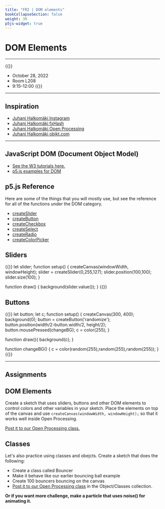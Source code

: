 ```yaml
---
title: "FRI | DOM elements"
bookCollapseSection: false
weight: 30
p5js-widget: true
---
```


# DOM Elements

---

{{<hint info>}}
- October 28, 2022
- Room L208
- 9:15–12:00
{{</hint>}}

---

## Inspiration

- [Juhani Halkomäki Instagram](https://www.instagram.com/juhani.halkomaki/?hl=en)
- [Juhani Halkomäki fxHash](https://www.fxhash.xyz/u/Juhani%20Halkom%C3%A4ki)
- [Juhani Halkomäki Open Processing](https://openprocessing.org/user/208584/?view=sketches)
- [Juhani Halkomäki objkt.com](https://objkt.com/profile/tz2LQg9NqXfgyMVrihTwzzXfUVdZTnmxpYts/created)

---

## JavaScript DOM  (Document Object Model)

- [See the W3 tutorials here.](https://www.w3schools.com/js/js_htmldom.asp)
- [p5.js examples for DOM](https://p5js.org/examples/)

## p5.js Reference

Here are some of the things that you will mostly use, but see the reference for all of the functions under the DOM category.

- [createSlider](https://p5js.org/reference/#/p5/createSlider)
- [createButton](https://p5js.org/reference/#/p5/createButton)
- [createCheckbox](https://p5js.org/reference/#/p5/createCheckbox)
- [createSelect](https://p5js.org/reference/#/p5/createSelect)
- [createRadio](https://p5js.org/reference/#/p5/createRadio)
- [createColorPicker](https://p5js.org/reference/#/p5/createColorPicker)

## Sliders

{{<p5js autoplay=1 width="300" height="500">}}
let slider;
function setup() {
  createCanvas(windowWidth, windowHeight);
  slider = createSlider(0,255,127);
  slider.position(100,100);
  slider.size(100);
}

function draw() {
  background(slider.value());
}
{{</p5js>}}

## Buttons

{{<p5js autoplay=1 width="300" height="500">}}
let button;
let c;
function setup() {
  createCanvas(300, 400);
  background(0);
  button = createButton('randomize');
  button.position(width/2-button.width/2, height/2);
  button.mousePressed(changeBG);
  c = color(255);
}

function draw(){
  background(c);
}

function changeBG() {
  c = color(random(255),random(255),random(255));
}
{{</p5js>}}

---

## Assignments

## DOM Elements

Create a sketch that uses sliders, buttons and other DOM elements to control colors and other variables in your sketch. Place the elements on top of the canvas and use `createCanvas(windowWidth, windowHeight);` so that it works well inside Open Processing.

[Post it to our Open Processing class.](https://openprocessing.org/class/)

## Classes

Let's also practice using classes and obejcts. Create a sketch that does the following:

- Create a class called Bouncer
- Make it behave like our earlier bouncing ball example
- Create 100 bouncers bouncing on the canvas
- [Post it to our Open Processing class](https://openprocessing.org/class/86575) in the Object/Classes collection.

**Or if you want more challenge, make a particle that uses noise() for animating it.**